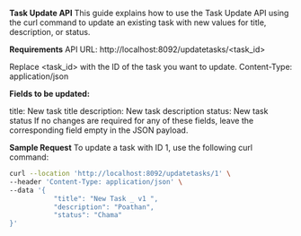 **Task Update API**
This guide explains how to use the Task Update API using the curl command to update an existing task with new values for title, description, or status.

**Requirements**
API URL: http://localhost:8092/updatetasks/<task_id>

Replace <task_id> with the ID of the task you want to update.
Content-Type: application/json

**Fields to be updated:**

title: New task title
description: New task description
status: New task status
If no changes are required for any of these fields, leave the corresponding field empty in the JSON payload.

**Sample Request**
To update a task with ID 1, use the following curl command:

```sh
curl --location 'http://localhost:8092/updatetasks/1' \
--header 'Content-Type: application/json' \
--data '{
           "title": "New Task _ v1 ",
           "description": "Poathan",
           "status": "Chama"
}'

